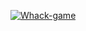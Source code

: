 [![Whack-game](https://github.com/MarkoMelle/Whack-game2/actions/workflows/main.yml/badge.svg?branch=main)](https://github.com/MarkoMelle/Whack-game2/actions/workflows/main.yml)
